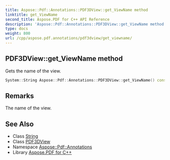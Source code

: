 ```yaml
---
title: Aspose::Pdf::Annotations::PDF3DView::get_ViewName method
linktitle: get_ViewName
second_title: Aspose.PDF for C++ API Reference
description: 'Aspose::Pdf::Annotations::PDF3DView::get_ViewName method. Gets the name of the view in C++.'
type: docs
weight: 800
url: /cpp/aspose.pdf.annotations/pdf3dview/get_viewname/
---
```

## PDF3DView::get_ViewName method


Gets the name of the view.

```cpp
System::String Aspose::Pdf::Annotations::PDF3DView::get_ViewName() const
```

## Remarks


The name of the view.
## See Also

* Class [String](../../../system/string/)
* Class [PDF3DView](../)
* Namespace [Aspose::Pdf::Annotations](../../)
* Library [Aspose.PDF for C++](../../../)

